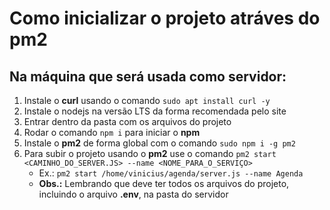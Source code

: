 # Como inicializar o projeto atráves do pm2

## Na máquina que será usada como servidor:

1. Instale o **curl** usando o comando `sudo apt install curl -y`
2. Instale o nodejs na versão LTS da forma recomendada pelo site
3. Entrar dentro da pasta com os arquivos do projeto
4. Rodar o comando `npm i` para iniciar o **npm**
5. Instale o **pm2** de forma global com o comando `sudo npm i -g pm2`
6. Para subir o projeto usando o **pm2** use o comando `pm2 start <CAMINHO_DO_SERVER.JS> --name <NOME_PARA_O_SERVIÇO>`
   - Ex.: `pm2 start /home/vinicius/agenda/server.js --name Agenda`
   - **Obs.:** Lembrando que deve ter todos os arquivos do projeto, incluindo o arquivo **.env**, na pasta do servidor
